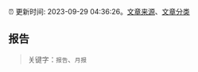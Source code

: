 :alarm_clock: 更新时间: 2023-09-29 04:36:26。[文章来源](/README.md)、[文章分类](/TAGS.md)

## 报告


> 关键字：`报告`、`月报`




